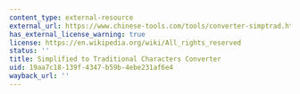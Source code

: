 ```yaml
---
content_type: external-resource
external_url: https://www.chinese-tools.com/tools/converter-simptrad.html
has_external_license_warning: true
license: https://en.wikipedia.org/wiki/All_rights_reserved
status: ''
title: Simplified to Traditional Characters Converter
uid: 19aa7c18-139f-4347-b59b-4ebe231af6e4
wayback_url: ''
---
```

